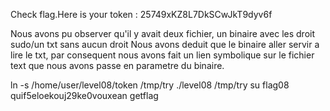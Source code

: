 Check flag.Here is your token : 25749xKZ8L7DkSCwJkT9dyv6f

Nous avons pu observer qu'il y avait deux fichier, un binaire avec les droit sudo/un txt sans aucun droit
Nous avons deduit que le binaire aller servir a lire le txt, par consequent
nous avons fait un lien symbolique sur le fichier text que nous avons passe en
parametre du binaire.

ln -s /home/user/level08/token /tmp/try
./level08 /tmp/try
su flag08
quif5eloekouj29ke0vouxean
getflag
